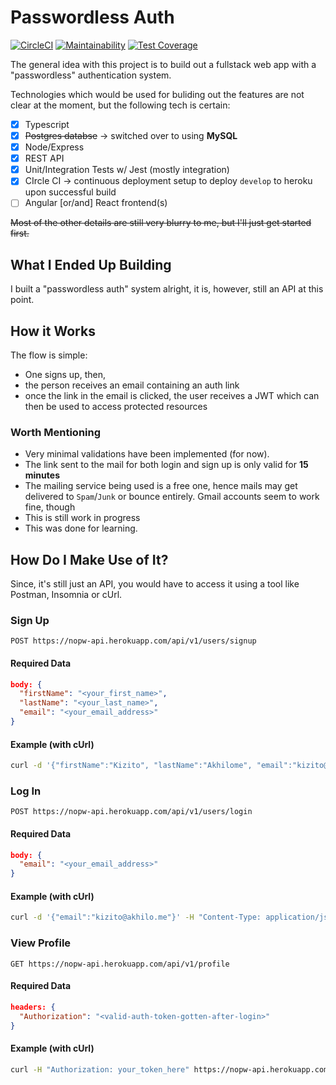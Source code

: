 # Passwordless Auth

[![CircleCI](https://circleci.com/gh/akhilome/nopw/tree/develop.svg?style=svg)](https://circleci.com/gh/akhilome/nopw/tree/develop) [![Maintainability](https://api.codeclimate.com/v1/badges/a8a8dd60bbb17ff5d3cf/maintainability)](https://codeclimate.com/github/akhilome/nopw/maintainability) [![Test Coverage](https://api.codeclimate.com/v1/badges/a8a8dd60bbb17ff5d3cf/test_coverage)](https://codeclimate.com/github/akhilome/nopw/test_coverage)

The general idea with this project is to build out a fullstack web app with a "passwordless" authentication system.

Technologies which would be used for buliding out the features are not clear at the moment, but the following tech is certain:

- [x] Typescript
- [x] ~~Postgres databse~~ &rarr; switched over to using **MySQL**
- [x] Node/Express
- [x] REST API
- [x] Unit/Integration Tests w/ Jest (mostly integration)
- [x] CIrcle CI &rarr; continuous deployment setup to deploy `develop` to heroku upon successful build
- [ ] Angular [or/and] React frontend(s)

~~Most of the other details are still very blurry to me, but I'll just get started first.~~

## What I Ended Up Building

I built a "passwordless auth" system alright, it is, however, still an API at this point.

## How it Works

The flow is simple:

- One signs up, then,
- the person receives an email containing an auth link
- once the link in the email is clicked, the user receives a JWT which can then be used to access protected resources

### Worth Mentioning

- Very minimal validations have been implemented (for now).
- The link sent to the mail for both login and sign up is only valid for **15 minutes**
- The mailing service being used is a free one, hence mails may get delivered to `Spam`/`Junk` or bounce entirely. Gmail accounts seem to work fine, though
- This is still work in progress
- This was done for learning.

## How Do I Make Use of It?

Since, it's still just an API, you would have to access it using a tool like Postman, Insomnia or cUrl.

### Sign Up

```
POST https://nopw-api.herokuapp.com/api/v1/users/signup
```

#### Required Data

```json
body: {
  "firstName": "<your_first_name>",
  "lastName": "<your_last_name>",
  "email": "<your_email_address>"
}
```

#### Example (with cUrl)

```sh
curl -d '{"firstName":"Kizito", "lastName":"Akhilome", "email":"kizito@akhilo.me"}' -H "Content-Type: application/json" -X POST https://nopw-api.herokuapp.com/api/v1/users/signup
```

### Log In

```
POST https://nopw-api.herokuapp.com/api/v1/users/login
```

#### Required Data

```json
body: {
  "email": "<your_email_address>"
}
```

#### Example (with cUrl)

```sh
curl -d '{"email":"kizito@akhilo.me"}' -H "Content-Type: application/json" -X POST https://nopw-api.herokuapp.com/api/v1/users/login
```

### View Profile

```
GET https://nopw-api.herokuapp.com/api/v1/profile
```

#### Required Data

```json
headers: {
  "Authorization": "<valid-auth-token-gotten-after-login>"
}
```

#### Example (with cUrl)

```sh
curl -H "Authorization: your_token_here" https://nopw-api.herokuapp.com/api/v1/profile
```
